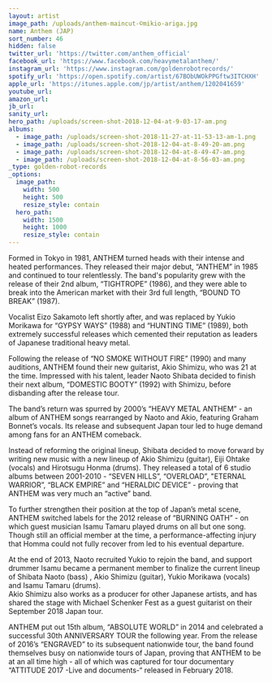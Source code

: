 ```yaml
---
layout: artist
image_path: /uploads/anthem-maincut-©︎mikio-ariga.jpg
name: Anthem (JAP)
sort_number: 46
hidden: false
twitter_url: 'https://twitter.com/anthem_official'
facebook_url: 'https://www.facebook.com/heavymetalanthem/'
instagram_url: 'https://www.instagram.com/goldenrobotrecords/'
spotify_url: 'https://open.spotify.com/artist/67BObUWOkPPGftw3ITCHXH'
apple_url: 'https://itunes.apple.com/jp/artist/anthem/1202041659'
youtube_url:
amazon_url:
jb_url:
sanity_url:
hero_path: /uploads/screen-shot-2018-12-04-at-9-03-17-am.png
albums:
  - image_path: /uploads/screen-shot-2018-11-27-at-11-53-13-am-1.png
  - image_path: /uploads/screen-shot-2018-12-04-at-8-49-20-am.png
  - image_path: /uploads/screen-shot-2018-12-04-at-8-49-47-am.png
  - image_path: /uploads/screen-shot-2018-12-04-at-8-56-03-am.png
_type: golden-robot-records
_options:
  image_path:
    width: 500
    height: 500
    resize_style: contain
  hero_path:
    width: 1500
    height: 1000
    resize_style: contain
---
```


Formed in Tokyo in 1981, ANTHEM turned heads with their intense and heated performances. They released their major debut, “ANTHEM” in 1985 and continued to tour relentlessly. The band's popularity grew with the release of their 2nd album, “TIGHTROPE” (1986), and they were able to break into the American market with their 3rd full length, “BOUND TO BREAK” (1987).

Vocalist Eizo Sakamoto left shortly after, and was replaced by Yukio Morikawa for “GYPSY WAYS” (1988) and “HUNTING TIME” (1989), both extremely successful releases which cemented their reputation as leaders of Japanese traditional heavy metal.

Following the release of “NO SMOKE WITHOUT FIRE” (1990) and many auditions, ANTHEM found their new guitarist, Akio Shimizu, who was 21 at the time. Impressed with his talent, leader Naoto Shibata decided to finish their next album, “DOMESTIC BOOTY” (1992) with Shimizu, before disbanding after the release tour.

The band’s return was spurred by 2000’s “HEAVY METAL ANTHEM” - an album of ANTHEM songs rearranged by Naoto and Akio, featuring Graham Bonnet’s vocals. Its release and subsequent Japan tour led to huge demand among fans for an ANTHEM comeback.

Instead of reforming the original lineup, Shibata decided to move forward by writing new music with a new lineup of Akio Shimizu (guitar), Eiji Ohtake (vocals) and Hirotsugu Honma (drums). They released a total of 6 studio albums between 2001-2010 - “SEVEN HILLS”, “OVERLOAD”, "ETERNAL WARRIOR”, “BLACK EMPIRE” and “HERALDIC DEVICE” - proving that ANTHEM was very much an “active” band.

To further strengthen their position at the top of Japan’s metal scene, ANTHEM switched labels for the 2012 release of “BURNING OATH” - on which guest musician Isamu Tamaru played drums on all but one song. Though still an official member at the time, a performance-affecting injury that Homma could not fully recover from led to his eventual departure.

At the end of 2013, Naoto recruited Yukio to rejoin the band, and support drummer Isamu became a permanent member to finalize the current lineup of Shibata Naoto (bass) , Akio Shimizu (guitar), Yukio Morikawa (vocals) and Isamu Tamaru (drums).<br>Akio Shimizu also works as a producer for other Japanese artists, and has shared the stage with Michael Schenker Fest as a guest guitarist on their September 2018 Japan tour.

ANTHEM put out 15th album, “ABSOLUTE WORLD” in 2014 and celebrated a successful 30th ANNIVERSARY TOUR the following year. From the release of 2016’s “ENGRAVED” to its subsequent nationwide tour, the band found themselves busy on nationwide tours of Japan, proving that ANTHEM to be at an all time high - all of which was captured for tour documentary “ATTITUDE 2017 -Live and documents-“ released in February 2018.